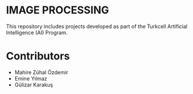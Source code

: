 # IMAGE PROCESSING

This repository includes projects developed as part of the Turkcell Artificial Intelligence (AI) Program.


# Contributors

- Mahire Zühal Özdemir
- Emine Yılmaz
- Gülizar Karakuş
